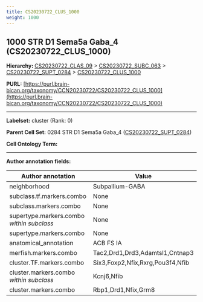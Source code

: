 ```yaml
---
title: CS20230722_CLUS_1000
weight: 1000
---
```

## 1000 STR D1 Sema5a Gaba_4 (CS20230722_CLUS_1000)
<b>Hierarchy: </b>
[CS20230722_CLAS_09](../CS20230722_CLAS_09) >
[CS20230722_SUBC_063](../CS20230722_SUBC_063) >
[CS20230722_SUPT_0284](../CS20230722_SUPT_0284) >
[CS20230722_CLUS_1000](../CS20230722_CLUS_1000)

**PURL:** [https://purl.brain-bican.org/taxonomy/CCN20230722/CS20230722_CLUS_1000](https://purl.brain-bican.org/taxonomy/CCN20230722/CS20230722_CLUS_1000)

---


**Labelset:** cluster (Rank: 0)

**Parent Cell Set:** 0284 STR D1 Sema5a Gaba_4 ([CS20230722_SUPT_0284](../CS20230722_SUPT_0284))



**Cell Ontology Term:** 

[MARKER GENES.]: #


---

[TRANSFERRED ANNOTATIONS.]: #


[AUTHOR ANNOTATION FIELDS.]: #


**Author annotation fields:**

| Author annotation | Value |
|-------------------|-------|
|neighborhood|Subpallium-GABA|
|subclass.tf.markers.combo|None|
|subclass.markers.combo|None|
|supertype.markers.combo _within subclass_|None|
|supertype.markers.combo|None|
|anatomical_annotation|ACB FS IA|
|merfish.markers.combo|Tac2,Drd1,Drd3,Adamtsl1,Cntnap3|
|cluster.TF.markers.combo|Six3,Foxp2,Nfix,Rxrg,Pou3f4,Nfib|
|cluster.markers.combo _within subclass_|Kcnj6,Nfib|
|cluster.markers.combo|Rbp1,Drd1,Nfix,Grm8|
